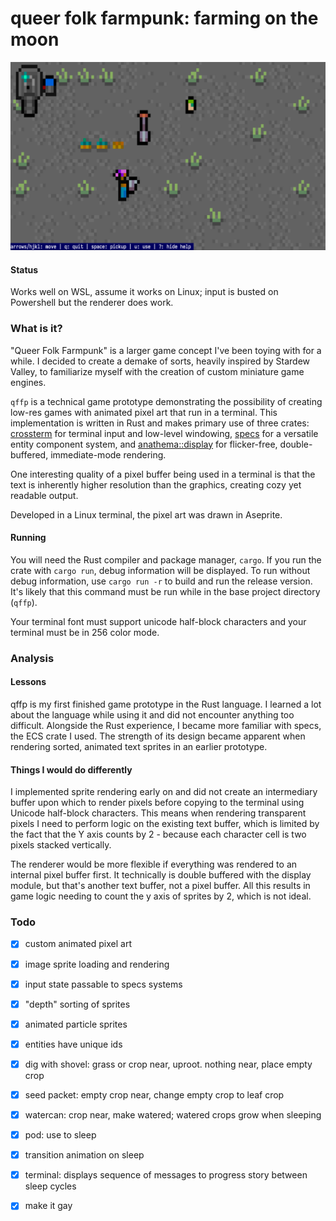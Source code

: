 # queer folk farmpunk: farming on the moon

![screenshot](res/screenshot.png)

#### Status

Works well on WSL, assume it works on Linux; input is busted on Powershell but the renderer does work.

### What is it?

"Queer Folk Farmpunk" is a larger game concept I've been toying with for a while. I decided to create a demake of sorts, heavily inspired by Stardew Valley, to familiarize myself with the creation of custom miniature game engines.

`qffp` is a technical game prototype demonstrating the possibility of creating low-res games with animated pixel art that run in a terminal. This implementation is written in Rust and makes primary use of three crates: [crossterm](https://github.com/crossterm-rs/crossterm) for terminal input and low-level windowing, [specs](https://github.com/amethyst/specs) for a versatile entity component system, and [anathema::display](https://github.com/togglebyte/anathema) for flicker-free, double-buffered, immediate-mode rendering.

One interesting quality of a pixel buffer being used in a terminal is that the text is inherently higher resolution than the graphics, creating cozy yet readable output.

Developed in a Linux terminal, the pixel art was drawn in Aseprite.

#### Running

You will need the Rust compiler and package manager, `cargo`. If you run the crate with `cargo run`, debug information will be displayed. To run without debug information, use `cargo run -r` to build and run the release version. It's likely that this command must be run while in the base project directory (`qffp`).

Your terminal font must support unicode half-block characters and your terminal must be in 256 color mode.

### Analysis

#### Lessons

qffp is my first finished game prototype in the Rust language. I learned a lot about the language while using it and did not encounter anything too difficult. Alongside the Rust experience, I became more familiar with specs, the ECS crate I used. The strength of its design became apparent when rendering sorted, animated text sprites in an earlier prototype.

#### Things I would do differently

I implemented sprite rendering early on and did not create an intermediary buffer upon which to render pixels before copying to the terminal using Unicode half-block characters. This means when rendering transparent pixels I need to perform logic on the existing text buffer, which is limited by the fact that the Y axis counts by 2 - because each character cell is two pixels stacked vertically.

The renderer would be more flexible if everything was rendered to an internal pixel buffer first. It technically is double buffered with the display module, but that's another text buffer, not a pixel buffer. All this results in game logic needing to count the y axis of sprites by 2, which is not ideal.

### Todo

- [x] custom animated pixel art
- [x] image sprite loading and rendering
- [x] input state passable to specs systems
- [x] "depth" sorting of sprites
- [x] animated particle sprites
- [x] entities have unique ids
- [x] dig with shovel: grass or crop near, uproot. nothing near, place empty crop
- [x] seed packet: empty crop near, change empty crop to leaf crop
- [x] watercan: crop near, make watered; watered crops grow when sleeping
- [x] pod: use to sleep
- [x] transition animation on sleep
- [x] terminal: displays sequence of messages to progress story between sleep cycles
- [x] make it gay

